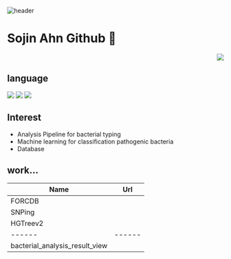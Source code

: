 
![header](https://capsule-render.vercel.app/api?type=Waving&color=8ABBE3&height=150&section=header&text=Git%20hub&fontSize=40&fontColor=404040&desc=code%20repository&descSize=15&descAlign=50&descAlignY=68)

# Sojin Ahn Github 👋 
<div align=right> 
 <a href="https://hits.seeyoufarm.com"><img src="https://hits.seeyoufarm.com/api/count/incr/badge.svg?url=https%3A%2F%2Fgithub.com%2FSojinAhn%2Fhit-counter&count_bg=%23274E7E&title_bg=%23555555&icon=&icon_color=%23E7E7E7&title=hits&edge_flat=false"/></a> 
</div>

## language
<img src="https://img.shields.io/badge/Python-3776AB?style=flat-square&logo=Python&logoColor=white"/>  <img src="https://img.shields.io/badge/R-276DC3?style=flat-square&logo=R&logoColor=white"/>  <img src="https://img.shields.io/badge/SQL-4479A1?style=flat-square&logo=MySQL&logoColor=white"/>  

## Interest
- Analysis Pipeline for bacterial typing
- Machine learning for classification pathogenic bacteria
- Database


## work...
| Name | Url |
| ------ | ------ |
| FORCDB | |
| SNPing | |
| HGTreev2 | |
| ------ | ------ |
| bacterial_analysis_result_view | |



<div align=right>
<!--
**SojinAhn/SojinAhn** is a ✨ _special_ ✨ repository because its `README.md` (this file) appears on your GitHub profile.

| FORCDB | [plugins/dropbox/README.md][PlDb] |
| SNPing | [plugins/github/README.md][PlGh] |
Here are some ideas to get you started:

- 🔭 I’m currently working on ...
- 🌱 I’m currently learning ...
- 👯 I’m looking to collaborate on ...
- 🤔 I’m looking for help with ...
- 💬 Ask me about ...
- 📫 How to reach me: ...
- 😄 Pronouns: ...
- ⚡ Fun fact: ...
-->
  </div>
